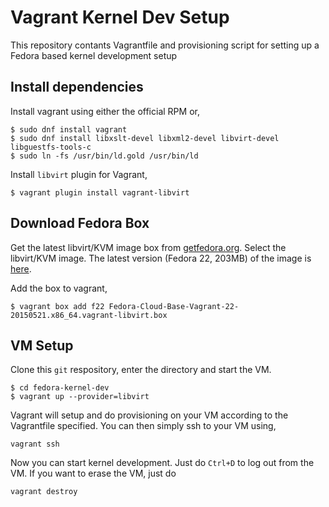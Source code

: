 Vagrant Kernel Dev Setup
========================
This repository contants Vagrantfile and provisioning script for setting up a Fedora based kernel development setup

Install dependencies
--------------------
Install vagrant using either the official RPM or,

```
$ sudo dnf install vagrant
$ sudo dnf install libxslt-devel libxml2-devel libvirt-devel libguestfs-tools-c
$ sudo ln -fs /usr/bin/ld.gold /usr/bin/ld
```
Install `libvirt` plugin for Vagrant,

```
$ vagrant plugin install vagrant-libvirt
```

Download Fedora Box
-------------------
Get the latest libvirt/KVM image box from [getfedora.org](https://getfedora.org/en/cloud/download/). Select the libvirt/KVM image. The latest version (Fedora 22, 203MB) of the image is [here](https://download.fedoraproject.org/pub/fedora/linux/releases/22/Cloud/x86_64/Images/Fedora-Cloud-Base-Vagrant-22-20150521.x86_64.vagrant-libvirt.box).

Add the box to vagrant, 

```
$ vagrant box add f22 Fedora-Cloud-Base-Vagrant-22-20150521.x86_64.vagrant-libvirt.box
```

VM Setup
--------
Clone this `git` respository, enter the directory and start the VM.
```
$ cd fedora-kernel-dev
$ vagrant up --provider=libvirt
```

Vagrant will setup and do provisioning on your VM according to the Vagrantfile specified. You can then simply ssh to your VM using,

```
vagrant ssh
```

Now you can start kernel development. Just do `Ctrl+D` to log out from the VM. If you want to erase the VM, just do

```
vagrant destroy
```

